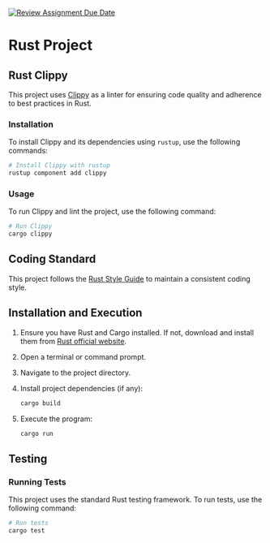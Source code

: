 [![Review Assignment Due Date](https://classroom.github.com/assets/deadline-readme-button-24ddc0f5d75046c5622901739e7c5dd533143b0c8e959d652212380cedb1ea36.svg)](https://classroom.github.com/a/__xb4cFP)

# Rust Project

## Rust Clippy

This project uses [Clippy](https://github.com/rust-lang/rust-clippy) as a linter for ensuring code quality and adherence to best practices in Rust.

### Installation

To install Clippy and its dependencies using `rustup`, use the following commands:

```bash
# Install Clippy with rustup
rustup component add clippy
```

### Usage

To run Clippy and lint the project, use the following command:

```bash
# Run Clippy
cargo clippy
```

## Coding Standard

This project follows the [Rust Style Guide](https://doc.rust-lang.org/1.0.0/style/) to maintain a consistent coding style.

## Installation and Execution

1. Ensure you have Rust and Cargo installed. If not, download and install them from [Rust official website](https://www.rust-lang.org/tools/install).
2. Open a terminal or command prompt.
3. Navigate to the project directory.
4. Install project dependencies (if any):

    ```bash
    cargo build
    ```

5. Execute the program:

    ```bash
    cargo run
    ```

## Testing

### Running Tests

This project uses the standard Rust testing framework. To run tests, use the following command:

```bash
# Run tests
cargo test
```


